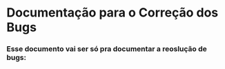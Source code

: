# Documentação para o Correção dos Bugs

### Esse documento vai ser só pra documentar a reoslução de bugs: